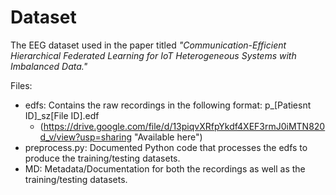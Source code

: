# Dataset
The EEG dataset used in the paper titled *"Communication-Efficient Hierarchical Federated Learning for IoT Heterogeneous Systems with Imbalanced Data."*

Files:
- edfs: Contains the raw recordings in the following format: p_[Patiesnt ID]_sz[File ID].edf
    - (https://drive.google.com/file/d/13piqvXRfpYkdf4XEF3rmJ0iMTN820d_v/view?usp=sharing "Available here")
- preprocess.py: Documented Python code that processes the edfs to produce the training/testing datasets.
- MD: Metadata/Documentation for both the recordings as well as the training/testing datasets.
